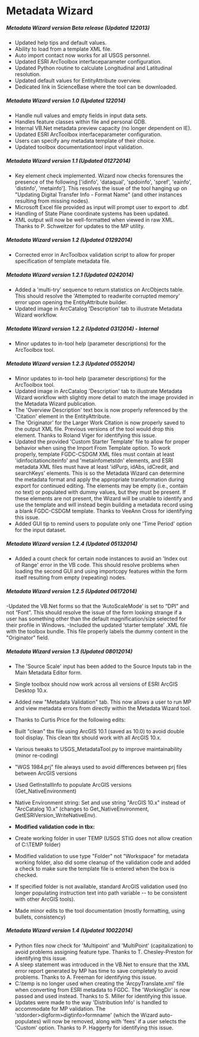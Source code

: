Metadata Wizard
===============

##### Metadata Wizard version Beta release (Updated 122013)
- Updated help tips and default values.
- Ability to load from a template XML file.
- Auto import contact now works for all USGS personnel.
- Updated ESRI ArcToolbox interfaceparameter configuration.
- Updated Python routine to calculate Longitudinal and Latitudinal resolution.
- Updated default values for EntityAttribute overview.
- Dedicated link in ScienceBase where the tool can be downloaded.
 
##### Metadata Wizard version 1.0 (Updated 122014)
- Handle null values and empty fields in input data sets.
- Handles feature classes within file and personal GDB.
- Internal VB.Net metadata preview capacity (no longer dependent on IE).
- Updated ESRI ArcToolbox interfaceparameter configuration.
- Users can specify any metadata template of their choice.
- Updated toolbox documentationtool input validation.
 
##### Metadata Wizard version 1.1 (Updated 01272014)
- Key element check implemented. Wizard now checks forensures the presence of the following ['idinfo', 'dataqual', 'spdoinfo', 'spref', 'eainfo', 'distinfo', 'metainfo'].
This resolves the issue of the tool hanging up on "Updating Digital Transfer Info - Format Name" (and other instances resulting from missing nodes).
- Microsoft Excel file provided as input will prompt user to export to .dbf.
- Handling of State Plane coordinate systems has been updated.
- XML output will now be well-formatted when viewed in raw XML. Thanks to P. Schweitzer for updates to the MP utility.

##### Metadata Wizard version 1.2 (Updated 01292014)
- Corrected error in ArcToolbox validation script to allow for proper specification of template metadata file.

##### Metadata Wizard version 1.2.1 (Updated 0242014)
- Added a 'multi-try' sequence to return statistics on ArcObjects table. This should resolve the 'Attempted to readwrite corrupted memory' error upon opening the EntityAttribute builder.
- Updated image in ArcCatalog 'Description' tab to illustrate Metadata Wizard workflow.

##### Metadata Wizard version 1.2.2 (Updated 0312014) - Internal
- Minor updates to in-tool help (parameter descriptions) for the ArcToolbox tool.

##### Metadata Wizard version 1.2.3 (Updated 0552014)
- Minor updates to in-tool help (parameter descriptions) for the ArcToolbox tool.
- Updated image in ArcCatalog 'Description' tab to illustrate Metadata Wizard workflow with slightly more detail to match the image provided in the Metadata Wizard publication.
- The 'Overview Description' text box is now properly referenced by the 'Citation' element in the EntityAttribute.
- The 'Originator' for the Larger Work Citation is now properly saved to the output XML file. Previous versions of the tool would drop this element. Thanks to Roland Viger for identifying this issue.
- Updated the provided 'Custom Starter Template' file to allow for proper behavior when using the Import From Template option. To work properly, template FGDC-CSDGM XML files must contain at least 'idinfocitationciteinfo' and 'metainfometstdn' elements, and ESRI metadata XML files must have at least 'idPurp, idAbs, idCredit, and searchKeys' elements. This is so the Metadata Wizard can determine the metadata format and apply the appropriate transformation during export for continued editing. The elements may be empty (i.e., contain no text) or populated with dummy values, but they must be present. If these elements are not present, the Wizard will be unable to identify and use the template and will instead begin building a metadata record using a blank FGDC-CSDGM template. Thanks to VeeAnn Cross for identifying this issue.
- Added GUI tip to remind users to populate only one 'Time Period' option for the input dataset.

##### Metadata Wizard version 1.2.4 (Updated 05132014)
- Added a count check for certain node instances to avoid an 'Index out of Range' error in the VB code. This should resolve problems when loading the second GUI and using importcopy features within the form itself resulting from empty (repeating) nodes.

##### Metadata Wizard version 1.2.5 (Updated 06172014)
-Updated the VB.Net forms so that the ‘AutoScaleMode’ is set to “DPI” and not “Font”. This should resolve the issue of the form looking strange if a user has something other than the default magnification/size selected for their profile in 
Windows. 
-Included the updated ‘starter template’ .XML file with the toolbox bundle. This file properly labels the dummy content in 
the "Originator" field.

##### Metadata Wizard version 1.3 (Updated 08012014)
- The 'Source Scale' input has been added to the Source Inputs tab in the Main Metadata Editor form.
- Single toolbox should now work across all versions of ESRI ArcGIS Desktop 10.x.
- Added new "Metadata Validation" tab. This now allows a user to run MP and view metadata errors from directly within the Metadata Wizard tool. 

- Thanks to Curtis Price for the following edits:
- Built "clean" tbx file using ArcGIS 10.1 (saved as 10.0) to avoid double tool display. This clean tbx should work with all ArcGIS 10.x.
- Various tweaks to USGS_MetadataTool.py to improve maintainability (minor re-coding)
- "WGS 1984.prj" file always used to avoid differences between prj files between ArcGIS versions
- Used GetInstallInfo to populate ArcGIS versions (Get_NativeEnvironment)
- Native Environment string: Set and use string "ArcGIS 10.x" instead of "ArcCatalog 10.x" (changes to Get_NativeEnvironment, GetESRIVersion_WriteNativeEnv). 
- **Modified validation code in tbx:**
- Create working folder in user TEMP (USGS STIG does not allow creation of C:\TEMP folder)
- Modified validation to use type "Folder" not "Workspace" for metadata working folder, also did some cleanup of the validation code and added a check to make sure the template file is entered when the box is checked. 
- If specified folder is not available, standard ArcGIS validation used (no longer populating instruction text into path variable -- to be consistent with other ArcGIS tools).
- Made minor edits to the tool documentation (mostly formatting, using bullets, consistency)

##### Metadata Wizard version 1.4 (Updated 10022014)
- Python files now check for 'Multipoint' and 'MultiPoint' (capitalization) to avoid problems assigning feature type. Thanks to T. Chesley-Preston for identifying this issue.
- A sleep statement was introduced in the VB.Net to ensure that the XML error report generated by MP has time to save completely to avoid problems. Thanks to A. Freeman for identifying this issue.
- C:\temp is no longer used when creating the 'ArcpyTranslate.xml' file when converting from ESRI metadata to FGDC. The 'WorkingDir' is now passed and used instead. Thanks to S. Miller for identifying this issue.
- Updates were made to the way 'Distribution Info' is handled to accommodate for MP validation. The 'stdorder>digform>digtinfo>formname' (which the Wizard auto-populates) will now be removed, along with 'fees' if a user selects the 'Custom' option. Thanks to P. Haggerty for identifying this issue.
